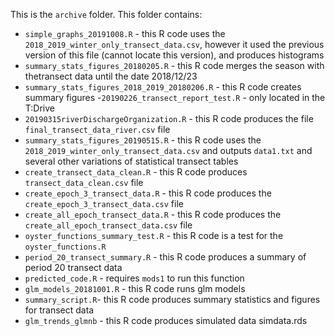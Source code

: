 This is the `archive` folder. This folder contains:  
  
- `simple_graphs_20191008.R` - this R code uses the `2018_2019_winter_only_transect_data.csv`, however it used the previous version of this file (cannot locate this version), and produces histograms  
- `summary_stats_figures_20180205.R` - this R code merges the season with thetransect data until the date 2018/12/23  
- `summary_stats_figures_2018_2019_20180206.R` - this R code creates summary figures 
-`20190226_transect_report_test.R` - only located in the T:Drive 
- `20190315riverDischargeOrganization.R` - this R code produces the file `final_transect_data_river.csv` file   
- `summary_stats_figures_20190515.R` - this R code uses the `2018_2019_winter_only_transect_data.csv` and outputs `data1.txt` and several other variations of statistical transect tables  
- `create_transect_data_clean.R` - this R code produces  `transect_data_clean.csv` file    
- `create_epoch_3_transect_data.R` - this R code produces the `create_epoch_3_transect_data.csv` file  
- `create_all_epoch_transect_data.R` - this R code produces the `create_all_epoch_transect_data.csv` file  
- `oyster_functions_summary_test.R` - this R code is a test for the `oyster_functions.R`  
- `period_20_transect_summary.R` - this R code produces a summary of period 20 transect data  
- `predicted_code.R` - requires `mods1` to run this function  
- `glm_models_20181001.R` - this R code runs glm models  
- `summary_script.R`- this R code produces summary statistics and figures for transect data  
- `glm_trends_glmnb` - this R code produces simulated data simdata.rds
